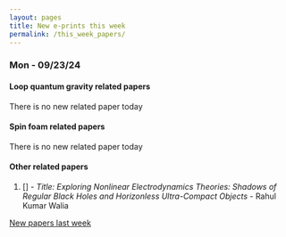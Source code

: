 ```yaml
---
layout: pages
title: New e-prints this week
permalink: /this_week_papers/
---
```




### Mon - 09/23/24

#### Loop quantum gravity related papers

There is no new related paper today 

#### Spin foam related papers

There is no new related paper today 



#### Other related papers

1. [[]](https://arxiv.org/abs/) - *Title:
          Exploring Nonlinear Electrodynamics Theories: Shadows of Regular Black Holes and Horizonless Ultra-Compact Objects* - Rahul Kumar Walia






[New papers last week]({{site.url}}/archived/weekly/pre-prints/2024/09/23/archived_weekly_papers.html)